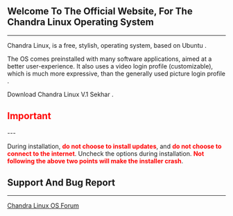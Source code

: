 ## Welcome To The Official Website, For The Chandra Linux Operating System
---

Chandra Linux, is a free, stylish, operating system, based on Ubuntu . 

The OS comes preinstalled with many software applications, aimed at a better user-experience. It also uses a video login profile (customizable), which is much more expressive, than the generally used picture login profile .

Download Chandra Linux V.1 Sekhar .

<h2 style="color:red">Important</h2>
---

During installation, <b><span style="color:red">do not choose to install updates</span></b>, and <b><span style="color:red">do not choose to connect to the internet</span></b>. Uncheck the options during installation.
<b><span style="color:red">Not following the above two points will make the installer crash</span></b>.

## Support And Bug Report
---
[Chandra Linux OS Forum](http://chandralinuxos.freeforums.net/)
